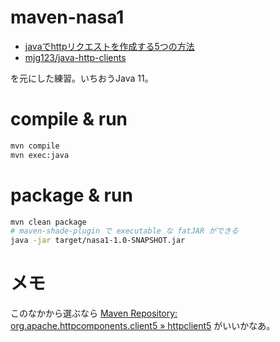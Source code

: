 # maven-nasa1

- [javaでhttpリクエストを作成する5つの方法](https://www.twilio.com/blog/5-ways-to-make-http-requests-in-java-jp)
- [mjg123/java-http-clients](https://github.com/mjg123/java-http-clients)

を元にした練習。いちおうJava 11。


# compile & run

```bash
mvn compile
mvn exec:java
```


# package & run

```bash
mvn clean package
# maven-shade-plugin で executable な fatJAR ができる
java -jar target/nasa1-1.0-SNAPSHOT.jar
```

# メモ

このなかから選ぶなら
[Maven Repository: org.apache.httpcomponents.client5 » httpclient5](https://mvnrepository.com/artifact/org.apache.httpcomponents.client5/httpclient5)
がいいかなあ。
